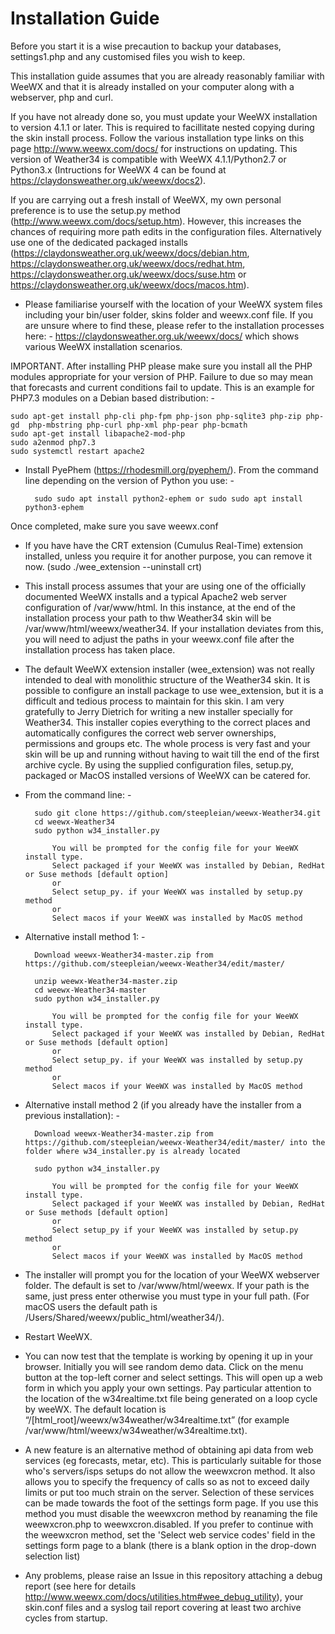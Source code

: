 # Installation Guide

Before you start it is a wise precaution to backup your databases, settings1.php and any customised files you wish to keep.

This installation guide assumes that you are already reasonably familiar with WeeWX and that it is already installed on your computer along with a webserver, php and curl.

If you have not already done so, you must update your WeeWX installation to version 4.1.1 or later. This is required to facillitate nested copying during the skin install process. Follow the various installation type links on this page http://www.weewx.com/docs/ for instructions on updating. This version of Weather34 is compatible with WeeWX 4.1.1/Python2.7 or Python3.x (Intructions for WeeWX 4 can be found at https://claydonsweather.org.uk/weewx/docs2). 

If you are carrying out a fresh install of WeeWX, my own personal preference is to use the setup.py method (http://www.weewx.com/docs/setup.htm). However, this increases the chances of requiring more path edits in the configuration files. Alternatively use one of the dedicated packaged installs (https://claydonsweather.org.uk/weewx/docs/debian.htm, https://claydonsweather.org.uk/weewx/docs/redhat.htm, https://claydonsweather.org.uk/weewx/docs/suse.htm or https://claydonsweather.org.uk/weewx/docs/macos.htm).

* Please familiarise yourself with the location of your WeeWX system files including your bin/user folder, skins folder and weewx.conf file. If you are unsure where to find these, please refer to the installation processes here: - https://claydonsweather.org.uk/weewx/docs/ which shows various WeeWX installation scenarios.

IMPORTANT. After installing PHP please make sure you install all the PHP modules appropriate for your version of PHP. Failure to due so may mean that forecasts and current conditions fail to update. This is an example for PHP7.3 modules on a Debian based distribution: -

	sudo apt-get install php-cli php-fpm php-json php-sqlite3 php-zip php-gd  php-mbstring php-curl php-xml php-pear php-bcmath
	sudo apt-get install libapache2-mod-php
	sudo a2enmod php7.3
	sudo systemctl restart apache2

* Install PyePhem (https://rhodesmill.org/pyephem/). From the command line depending on the version of Python you use: -

        sudo sudo apt install python2-ephem or sudo sudo apt install python3-ephem


Once completed, make sure you save weewx.conf

* If you have have the CRT extension (Cumulus Real-Time) extension installed, unless you require it for another purpose, you can remove it now. (sudo ./wee_extension --uninstall crt)

* This install process assumes that your are using one of the officially documented WeeWX installs and a typical Apache2 web server configuration of /var/www/html. In this instance, at the end of the installation process your path to thw Weather34 skin will be /var/www/html/weewx/weather34. If your installation deviates from this, you will need to adjust the paths in your weewx.conf file after the installation process has taken place.

* The default WeeWX extension installer (wee_extension) was not really intended to deal with monolithic structure of the Weather34 skin. It is possible to configure an install package to use wee_extension, but it is a difficult and tedious process to maintain for this skin. I am very gratefully to Jerry Dietrich for writing a new installer specially for Weather34. This installer copies everything to the correct places and automatically configures the correct web server ownerships, permissions and groups etc. The whole process is very fast and your skin will be up and running without having to wait till the end of the first archive cycle. By using the supplied configuration files, setup.py, packaged or MacOS installed versions of WeeWX can be catered for.

* From the command line: - 

		sudo git clone https://github.com/steepleian/weewx-Weather34.git
		cd weewx-Weather34
		sudo python w34_installer.py
		
		    You will be prompted for the config file for your WeeWX install type.
		    Select packaged if your WeeWX was installed by Debian, RedHat or Suse methods [default option]
		    or
		    Select setup_py. if your WeeWX was installed by setup.py method
		    or
		    Select macos if your WeeWX was installed by MacOS method
		
* Alternative install method 1: -

		Download weewx-Weather34-master.zip from https://github.com/steepleian/weewx-Weather34/edit/master/
		
		unzip weewx-Weather34-master.zip
		cd weewx-Weather34-master
		sudo python w34_installer.py
		
		    You will be prompted for the config file for your WeeWX install type.
		    Select packaged if your WeeWX was installed by Debian, RedHat or Suse methods [default option]
		    or
		    Select setup_py. if your WeeWX was installed by setup.py method
		    or
		    Select macos if your WeeWX was installed by MacOS method
		
* Alternative install method 2 (if you already have the installer from a previous installation): -

		Download weewx-Weather34-master.zip from https://github.com/steepleian/weewx-Weather34/edit/master/ into the folder where w34_installer.py is already located
	        
		sudo python w34_installer.py
		
		    You will be prompted for the config file for your WeeWX install type.
		    Select packaged if your WeeWX was installed by Debian, RedHat or Suse methods [default option]
		    or
		    Select setup_py if your WeeWX was installed by setup.py method
		    or
		    Select macos if your WeeWX was installed by MacOS method		
		
* The installer will prompt you for the location of your WeeWX webserver folder. The default is set to 
/var/www/html/weewx. If your path is the same, just press enter otherwise you must type in your full path. (For macOS users the default path is /Users/Shared/weewx/public_html/weather34/).

* Restart WeeWX.

* You can now test that the template is working by opening it up in your browser. Initially you will see random demo data. Click on the menu button at the top-left corner and select settings. This will open up a web form in which you apply your own settings. Pay particular attention to the location of the w34realtime.txt file being generated on a loop cycle by weeWX. The default location is “/[html_root]/weewx/w34weather/w34realtime.txt” (for example /var/www/html/weewx/w34weather/w34realtime.txt).

* A new feature is an alternative method of obtaining api data from web services (eg forecasts, metar, etc). This is particularly suitable for those who's servers/isps setups do not allow the weewxcron method. It also allows you to specify the frequency of calls so as not to exceed daily limits or put too much strain on the server. Selection of these services can be made towards the foot of the settings form page. If you use this method you must disable the weewxcron method by reanaming the file weewxcron.php to weewxcron.disabled. If you prefer to continue with the weewxcron method, set the 'Select web service codes' field in the settings form page to a blank (there is a blank option in the drop-down selection list)

 

* Any problems, please raise an Issue in this repository attaching a debug report (see here for details http://www.weewx.com/docs/utilities.htm#wee_debug_utility), your skin.conf files and a syslog tail report covering at least two archive cycles from startup.

